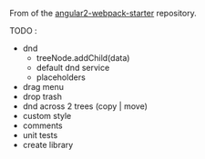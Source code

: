 From of the [angular2-webpack-starter](https://github.com/angularclass/angular2-webpack-starter) repository.


TODO :
- dnd
  - treeNode.addChild(data)
  - default dnd service
  - placeholders
- drag menu
- drop trash
- dnd across 2 trees (copy | move)
- custom style
- comments
- unit tests
- create library

